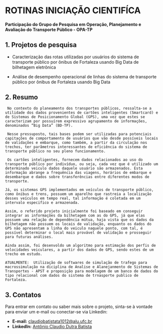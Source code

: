 # ROTINAS INICIAÇÃO CIENTIFÍCA
#### Participação do Grupo de Pesquisa em Operação, Planejamento e Avaliação do Transporte Público - OPA-TP

## 1. Projetos de pesquisa
- Caracterização das rotas utilizadas por usuários do sistema de transporte público por ônibus de Fortaleza usando Big Data de bilhetagem eletrônica

- Análise de desempenho operacional de linhas do sistema de transporte público por ônibus de Fortaleza usando Big Data

## 2. Resumo
     No contexto do planeamento dos transportes públicos, ressalta-se a utilidade dos dados provenientes de cartões inteligentes (Smartcard) e de Sistemas de Posicionamento Global (GPS), uma vez que estes se caracterizam por possuírem expressivo agrupamento de informações, denominados “Big Data” (BD-TP).

     Nesse pressuposto, tais bases podem ser utilizadas para potenciais capitações de comportamento de usuários que vão desde possíveis locais de validações e embarque, como também, a partir da circulação nos trechos, ter parâmetros interessantes de eficiência do sistema de transporte público no seu pleno funcionamento.
    
     Os cartões inteligentes, fornecem dados relacionados ao uso do transporte público por indivíduo, ou seja, cada vez que é utilizado um determinado veiculo dados daquele usuário são armazenados. Esta informação abrange a frequência das viagens, horários de embarque e desembarque e dados sobre transferências entre diferentes modos de transporte. 

    Já, os sistemas GPS implementados em veículos de transporte público, como ônibus e trens, possuem um aparelho que rastreia a localização desses veículos em tempo real, tal informação é coletada em um intervalo especifico e armazenada. 
    
    Assim, o referido projeto inicialmente foi baseado em conseguir integrar as informações da bilhetagem com as do GPS, já que elas possuem uma relação de dependência mútua, haja vista que os dados da bilhetagem não possuem os locais de validação, enquanto os dados do GPS não apresentam a linha do veiculo naquele ponto, com tal, é possível determinar o local mais provável de validação e prosseguir para futuras análises. 

    Ainda assim, foi desenvoldo um algoritmo para estimação dos perfis de velocidades veiculares, a partir dos dados de GPS, sendo estes de um trecho em estudo.

    ATUALMENTE:  Utilização de softwares de simulação de trafego para macrossimulação na diciplina de Analise e Alanejanmento de Sistemas de Transportes - APST e proposição para modelagem de um banco de dados do tipo relacional com dados do sistema de trnasporte publico de Fortaleza.

## 3. Contatos

Para entrar em contato ou saber mais sobre o projeto, sinta-se à vontade para enviar um e-mail ou conectar-se via Linkedin:

- **E-mail:** [claudiobatistata1012@alu.ufc.br](claudiobatistata1012@alu.ufc.br)
- **LinkedIn:** [Antônio Claudio Dutra Batista](linkedin.com/in/antônio-claudio-dutra-batista-11a01224a)


